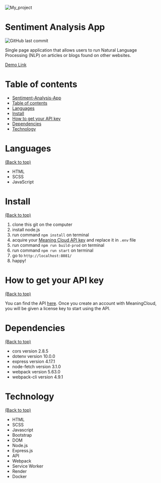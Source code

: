 <!-- Add banner here -->

![My_project](docs/preview5.png)

# Sentiment Analysis App

<!-- Describe your project in brief -->

![GitHub last commit](https://img.shields.io/github/last-commit/thasup/sentiment-analysis-app)

Single page application that allows users to run Natural Language Processing (NLP) on articles or blogs found on other websites.

[Demo Link](https://thasup-sentiment-analysis.onrender.com)

# Table of contents

- [Sentiment-Analysis-App](#sentiment-analysis-app)
- [Table of contents](#table-of-contents)
- [Languages](#languages)
- [Install](#install)
- [How to get your API key](#how-to-get-your-api-key)
- [Dependencies](#dependencies)
- [Technology](#technology)

# Languages

[(Back to top)](#table-of-contents)

- HTML
- SCSS
- JavaScript

# Install

[(Back to top)](#table-of-contents)

1. clone this git on the computer
2. install node.js
3. run command `npm install` on terminal
4. acquire your [Meaning Cloud API key](https://www.meaningcloud.com/developer/sentiment-analysis) and replace it in `.env` file
5. run command `npm run build-prod` on terminal
6. run command `npm run start` on terminal
7. go to `http://localhost:8081/`
8. happy!

# How to get your API key

[(Back to top)](#table-of-contents)

You can find the API [here](https://www.meaningcloud.com/developer/sentiment-analysis). Once you create an account with MeaningCloud, you will be given a license key to start using the API.

# Dependencies

[(Back to top)](#table-of-contents)

- cors version 2.8.5
- dotenv version 10.0.0
- express version 4.17.1
- node-fetch version 3.1.0
- webpack version 5.63.0
- webpack-cli version 4.9.1

# Technology

[(Back to top)](#table-of-contents)

- HTML
- SCSS
- Javascript
- Bootstrap
- DOM
- Node.js
- Express.js
- API
- Webpack
- Service Worker
- Render
- Docker
